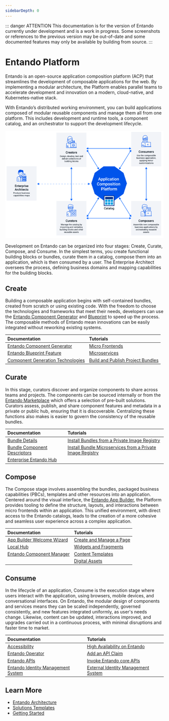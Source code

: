 ```yaml
---
sidebarDepth: 0
---
```


::: danger ATTENTION
This documentation is for the version of Entando currently under development and is a work in progress. 
Some screenshots or references to the previous version may be out-of-date and some documented features may 
only be available by building from source.
:::

# Entando Platform

Entando is an open-source application composition platform (ACP) that streamlines the development of composable applications for the web. By implementing a modular architecture, the Platform enables parallel teams to accelerate development and innovation on a modern, cloud-native, and Kubernetes-native stack.
 
With Entando’s distributed working environment, you can build applications composed of modular reusable components and manage them all from one platform. This includes development and runtime tools, a component catalog, and an orchestrator to support the development lifecycle.


![Entando Platform Development Process](./getting-started/img/concepts.png) 

Development on Entando can be organized into four stages: Create, Curate, Compose, and Consume. In the simplest terms, you create functional building blocks or bundles, curate them in a catalog, compose them into an application, which is then consumed by a user. The Enterprise Architect oversees the process, defining business domains and mapping capabilities for the building blocks.

 

## Create 
Building a composable application begins with self-contained bundles, created from scratch or  using existing code. With the freedom to choose the technologies and frameworks that meet their needs, developers can use the [Entando Component Generator](./create/component-gen-overview.md) and [Blueprint](./create/blueprint-features.md) to speed up the process. The composable methods of Entando mean innovations can be easily integrated without reworking existing systems. 

| Documentation | Tutorials        |
| :------------ | :--------- |
| [Entando Component Generator](./create/component-gen-overview.md) | [Micro Frontends](../tutorials/create/mfe/) |
| [Entando Blueprint Feature](./create/blueprint-features.md) | [Microservices](../tutorials/create/ms/generate-microservices-and-micro-frontends.md) |
| [Component Generation Technologies](./create/component-gen-tech.md) | [Build and Publish Project Bundles](../tutorials/create/pb/publish-project-bundle.md) |

## Curate  
In this stage, curators discover and organize components to share across teams and projects. The components can be sourced internally or from the [Entando Marketplace](https://entando.com/composable-platform/packaged-business-capabilities/) which offers a selection of pre-built solutions. Curators assess, publish, and share component features and metadata in a private or public hub, ensuring that it is discoverable. Centralizing these functions also makes is easier to govern the consistency of the reusable bundles.

| Documentation | Tutorials        |
| :------------ | :-------- |
| [Bundle Details](./curate/bundle-details.md) | [Install Bundles from a Private Image Registry](../tutorials/curate/bundle-private-images.md) |
| [Bundle Component Descriptors](./curate/bundle-component-details.md) | [Install Bundle Microservices from a Private Image Registry](../tutorials/curate/ms-private-images.md) |
| [Enterprise Entando Hub](./curate/hub-details.md) |   |



## Compose  
The Compose stage involves assembling the bundles, packaged business capabilities (PBCs), templates and other resources into an application. Centered around the visual interface, the [Entando App Builder](./compose/app-builder.md), the Platform provides tooling to define the structure, layouts, and interactions between micro frontends within an application. This unified environment, with direct access to the Entando catalogs, leads to the creation of a more cohesive and seamless user experience across a complex application.

| Documentation | Tutorials        |
| :------------ | :-------- |
| [App Builder Welcome Wizard](./compose/welcome-wizard.md) | [Create and Manage a Page](../tutorials/compose/page-management.md) |
| [Local Hub](./compose/local-hub-overview.md) | [Widgets and Fragments](../tutorials/compose/widgets-fragments.md) |
| [Entando Component Manager](./compose/ecm-overview.md) | [Content Templates](../tutorials/compose/content-templates-tutorial.md) |
|  | [Digital Assets](../tutorials/compose/digital-assets-tutorial.md) |

## Consume 
In the lifecycle of an application, Consume is the execution stage where users interact with the application, using browsers, mobile devices, and conversational interfaces. On Entando, the modular design of components and services means they can be scaled independently, governed consistently, and new features integrated uniformly, as user's needs change. Likewise, content can be updated, interactions improved, and upgrades carried out in a continuous process, with minimal disruptions and faster time to market.

| Documentation | Tutorials        |
| :------------ | :-------- |
| [Accessibility](./consume/accessibility.md) | [High Availability on Entando](../tutorials/consume/high-availability.md) |
| [Entando Operator](./consume/operator-intro.md) | [Add an API Claim](../tutorials/create/ms/add-api-claim.md) |
| [Entando APIs](./consume/entando-apis.md) | [Invoke Entando core APIs](../tutorials/consume/invoking-api.md) |
| [Entando Identity Management System](./consume/identity-management.md) | [External Identity Management System](../tutorials/consume/external-id-management.md) |


## Learn More
* [Entando Architecture](./getting-started/concepts-overview.md)
* [Solutions Templates](./getting-started/landing-page.md)
* [Getting Started](./getting-started/README.md)